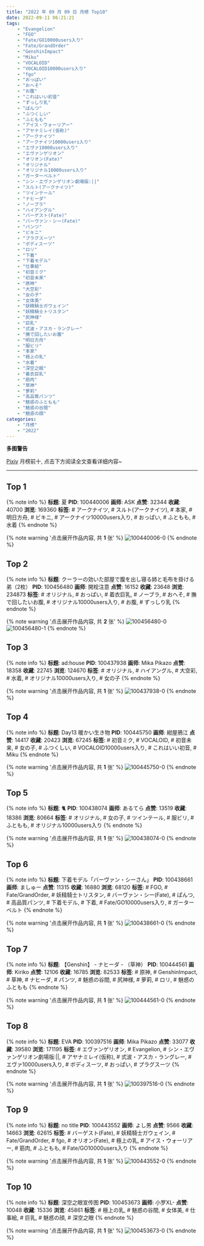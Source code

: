 ```yaml
---
title: "2022 年 09 月 09 日 月榜 Top10"
date: 2022-09-11 06:21:21
tags:
    - "Evangelion"
    - "FGO"
    - "Fate/GO10000users入り"
    - "Fate/GrandOrder"
    - "GenshinImpact"
    - "Miku"
    - "VOCALOID"
    - "VOCALOID10000users入り"
    - "fgo"
    - "おっぱい"
    - "おへそ"
    - "お腹"
    - "これはいい初音"
    - "ずっしり乳"
    - "ぱんつ"
    - "ふつくしい"
    - "ふともも"
    - "アイス・ウォーリアー"
    - "アヤナミレイ(仮称)"
    - "アークナイツ"
    - "アークナイツ10000users入り"
    - "エヴァ10000users入り"
    - "エヴァンゲリオン"
    - "オリオン(Fate)"
    - "オリジナル"
    - "オリジナル10000users入り"
    - "ガーターベルト"
    - "シン・エヴァンゲリオン劇場版:||"
    - "スルト(アークナイツ)"
    - "ツインテール"
    - "ナヒーダ"
    - "ノーブラ"
    - "ハイアングル"
    - "バーゲスト(Fate)"
    - "バーヴァン・シー(Fate)"
    - "パンツ"
    - "ビキニ"
    - "プラグスーツ"
    - "ボディスーツ"
    - "ロリ"
    - "下着"
    - "下着モデル"
    - "仕事絵"
    - "初音ミク"
    - "初音未来"
    - "原神"
    - "大空彩"
    - "女の子"
    - "女体美"
    - "妖精騎士ガウェイン"
    - "妖精騎士トリスタン"
    - "尻神様"
    - "巨乳"
    - "式波・アスカ・ラングレー"
    - "撫で回したいお腹"
    - "明日方舟"
    - "服ビリ"
    - "本家"
    - "極上の乳"
    - "水着"
    - "深空之眼"
    - "着衣巨乳"
    - "筋肉"
    - "草神"
    - "萝莉"
    - "高品質パンツ"
    - "魅惑のふともも"
    - "魅惑の谷間"
    - "魅惑の顔"
categories:
    - "月榜"
    - "2022"
---
```


<i class="fa fa-triangle-exclamation"></i>**多图警告**<i class="fa fa-triangle-exclamation"></i>

[Pixiv](https://www.pixiv.net/) 月榜前十, 点击下方阅读全文查看详细内容~

<!-- more -->

---

## Top 1

{% note info %}
**标题**: 夏
**PID**: 100440006 **画师**: ASK
**点赞**: 32344 **收藏**: 40700 **浏览**: 169360
**标签**: # アークナイツ, # スルト(アークナイツ), # 本家, # 明日方舟, # ビキニ, # アークナイツ10000users入り, # おっぱい, # ふともも, # 水着
{% endnote %}

{% note warning '点击展开作品内容, 共 **1** 张' %}
![100440006-0](https://i.pixiv.re/img-original/img/2022/08/13/01/14/10/100440006_p0.png)
{% endnote %}

## Top 2

{% note info %}
**标题**: クーラーの効いた部屋で腹を出し寝る姉と毛布を掛ける弟（2枚）
**PID**: 100456480 **画师**: 開栓注意
**点赞**: 16152 **收藏**: 23648 **浏览**: 234873
**标签**: # オリジナル, # おっぱい, # 着衣巨乳, # ノーブラ, # おへそ, # 撫で回したいお腹, # オリジナル10000users入り, # お腹, # ずっしり乳
{% endnote %}

{% note warning '点击展开作品内容, 共 **2** 张' %}
![100456480-0](https://i.pixiv.re/img-original/img/2022/08/13/19/40/04/100456480_p0.jpg)
![100456480-1](https://i.pixiv.re/img-original/img/2022/08/13/19/40/04/100456480_p1.jpg)
{% endnote %}

## Top 3

{% note info %}
**标题**: ad:house
**PID**: 100437938 **画师**: Mika Pikazo
**点赞**: 18358 **收藏**: 22745 **浏览**: 124670
**标签**: # オリジナル, # ハイアングル, # 大空彩, # 水着, # オリジナル10000users入り, # 女の子
{% endnote %}

{% note warning '点击展开作品内容, 共 **1** 张' %}
![100437938-0](https://i.pixiv.re/img-original/img/2022/08/13/00/00/05/100437938_p0.png)
{% endnote %}

## Top 4

{% note info %}
**标题**: Day13 暖かい生き物
**PID**: 100445750 **画师**: 紺屋鴉江
**点赞**: 14417 **收藏**: 20423 **浏览**: 67245
**标签**: # 初音ミク, # VOCALOID, # 初音未来, # 女の子, # ふつくしい, # VOCALOID10000users入り, # これはいい初音, # Miku
{% endnote %}

{% note warning '点击展开作品内容, 共 **1** 张' %}
![100445750-0](https://i.pixiv.re/img-original/img/2022/08/13/09/51/32/100445750_p0.jpg)
{% endnote %}

## Top 5

{% note info %}
**标题**: 🐈
**PID**: 100438074 **画师**: あるてら
**点赞**: 13519 **收藏**: 18386 **浏览**: 80664
**标签**: # オリジナル, # 女の子, # ツインテール, # 服ビリ, # ふともも, # オリジナル10000users入り
{% endnote %}

{% note warning '点击展开作品内容, 共 **1** 张' %}
![100438074-0](https://i.pixiv.re/img-original/img/2022/08/13/00/00/32/100438074_p0.png)
{% endnote %}

## Top 6

{% note info %}
**标题**: 下着モデル「バーヴァン・シーさん」
**PID**: 100438661 **画师**: ましゅー
**点赞**: 11315 **收藏**: 16880 **浏览**: 68120
**标签**: # FGO, # Fate/GrandOrder, # 妖精騎士トリスタン, # バーヴァン・シー(Fate), # ぱんつ, # 高品質パンツ, # 下着モデル, # 下着, # Fate/GO10000users入り, # ガーターベルト
{% endnote %}

{% note warning '点击展开作品内容, 共 **1** 张' %}
![100438661-0](https://i.pixiv.re/img-original/img/2022/08/13/00/09/34/100438661_p0.jpg)
{% endnote %}

## Top 7

{% note info %}
**标题**: 【Genshin】 - ナヒーダ - （草神）
**PID**: 100444561 **画师**: Kiriko
**点赞**: 12106 **收藏**: 16785 **浏览**: 82533
**标签**: # 原神, # GenshinImpact, # 草神, # ナヒーダ, # パンツ, # 魅惑の谷間, # 尻神様, # 萝莉, # ロリ, # 魅惑のふともも
{% endnote %}

{% note warning '点击展开作品内容, 共 **1** 张' %}
![100444561-0](https://i.pixiv.re/img-original/img/2022/08/13/08/00/02/100444561_p0.png)
{% endnote %}

## Top 8

{% note info %}
**标题**: EVA
**PID**: 100397516 **画师**: Mika Pikazo
**点赞**: 33077 **收藏**: 39580 **浏览**: 171195
**标签**: # エヴァンゲリオン, # Evangelion, # シン・エヴァンゲリオン劇場版:||, # アヤナミレイ(仮称), # 式波・アスカ・ラングレー, # エヴァ10000users入り, # ボディスーツ, # おっぱい, # プラグスーツ
{% endnote %}

{% note warning '点击展开作品内容, 共 **1** 张' %}
![100397516-0](https://i.pixiv.re/img-original/img/2022/08/26/20/24/10/100397516_p0.png)
{% endnote %}

## Top 9

{% note info %}
**标题**: no title
**PID**: 100443552 **画师**: よし男
**点赞**: 9566 **收藏**: 14663 **浏览**: 62615
**标签**: # バーゲスト(Fate), # 妖精騎士ガウェイン, # Fate/GrandOrder, # fgo, # オリオン(Fate), # 極上の乳, # アイス・ウォーリアー, # 筋肉, # ふともも, # Fate/GO10000users入り
{% endnote %}

{% note warning '点击展开作品内容, 共 **1** 张' %}
![100443552-0](https://i.pixiv.re/img-original/img/2022/08/13/06/01/43/100443552_p0.jpg)
{% endnote %}

## Top 10

{% note info %}
**标题**: 深空之眼宣传图
**PID**: 100453673 **画师**: 小罗XL-
**点赞**: 10048 **收藏**: 15336 **浏览**: 45861
**标签**: # 極上の乳, # 魅惑の谷間, # 女体美, # 仕事絵, # 巨乳, # 魅惑の顔, # 深空之眼
{% endnote %}

{% note warning '点击展开作品内容, 共 **1** 张' %}
![100453673-0](https://i.pixiv.re/img-original/img/2022/08/13/17/36/18/100453673_p0.png)
{% endnote %}
